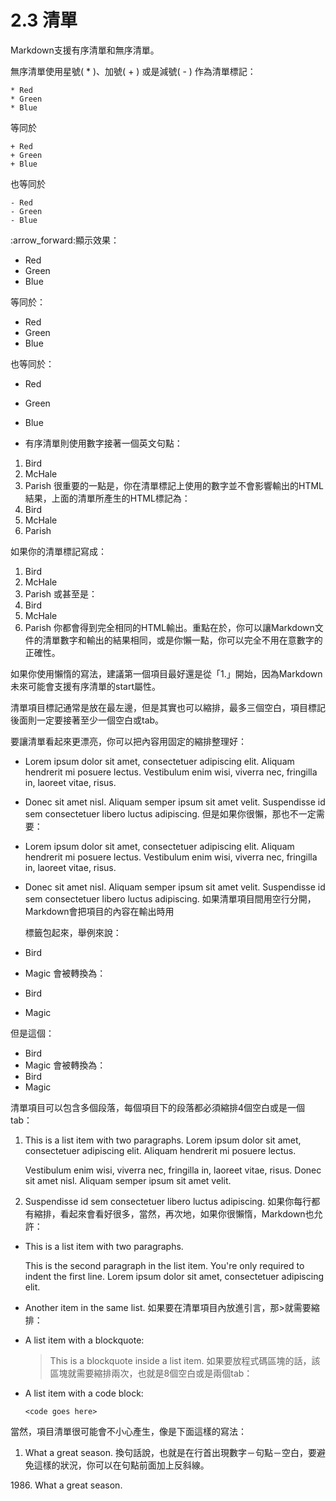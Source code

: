 # 2.3 清單

Markdown支援有序清單和無序清單。

無序清單使用星號( \* )、加號( + ) 或是減號( - ) 作為清單標記：

```
* Red
* Green
* Blue
```

等同於

```
+ Red
+ Green
+ Blue
```

也等同於

```
- Red
- Green
- Blue
```

:arrow\_forward:顯示效果：

* Red
* Green
* Blue&#x20;

等同於：

* Red
* Green
* Blue&#x20;

也等同於：

* Red
* Green
* Blue&#x20;



* 有序清單則使用數字接著一個英文句點：

1. Bird
2. McHale
3. Parish 很重要的一點是，你在清單標記上使用的數字並不會影響輸出的HTML結果，上面的清單所產生的HTML標記為：
4. Bird
5. McHale
6. Parish

如果你的清單標記寫成：

1. Bird
2. McHale
3. Parish 或甚至是：
4. Bird
5. McHale
6. Parish 你都會得到完全相同的HTML輸出。重點在於，你可以讓Markdown文件的清單數字和輸出的結果相同，或是你懶一點，你可以完全不用在意數字的正確性。

如果你使用懶惰的寫法，建議第一個項目最好還是從「1.」開始，因為Markdown未來可能會支援有序清單的start屬性。

清單項目標記通常是放在最左邊，但是其實也可以縮排，最多三個空白，項目標記後面則一定要接著至少一個空白或tab。

要讓清單看起來更漂亮，你可以把內容用固定的縮排整理好：

* Lorem ipsum dolor sit amet, consectetuer adipiscing elit. Aliquam hendrerit mi posuere lectus. Vestibulum enim wisi, viverra nec, fringilla in, laoreet vitae, risus.
* Donec sit amet nisl. Aliquam semper ipsum sit amet velit. Suspendisse id sem consectetuer libero luctus adipiscing. 但是如果你很懶，那也不一定需要：
* Lorem ipsum dolor sit amet, consectetuer adipiscing elit. Aliquam hendrerit mi posuere lectus. Vestibulum enim wisi, viverra nec, fringilla in, laoreet vitae, risus.
*   Donec sit amet nisl. Aliquam semper ipsum sit amet velit. Suspendisse id sem consectetuer libero luctus adipiscing. 如果清單項目間用空行分開， Markdown會把項目的內容在輸出時用

    標籤包起來，舉例來說：
* Bird
* Magic 會被轉換為：
* Bird
* Magic

但是這個：

* Bird
* Magic 會被轉換為：
* Bird
* Magic

清單項目可以包含多個段落，每個項目下的段落都必須縮排4個空白或是一個tab：

1.  This is a list item with two paragraphs. Lorem ipsum dolor sit amet, consectetuer adipiscing elit. Aliquam hendrerit mi posuere lectus.

    Vestibulum enim wisi, viverra nec, fringilla in, laoreet vitae, risus. Donec sit amet nisl. Aliquam semper ipsum sit amet velit.
2. Suspendisse id sem consectetuer libero luctus adipiscing. 如果你每行都有縮排，看起來會看好很多，當然，再次地，如果你很懶惰，Markdown也允許：

*   This is a list item with two paragraphs.

    This is the second paragraph in the list item. You're only required to indent the first line. Lorem ipsum dolor sit amet, consectetuer adipiscing elit.
* Another item in the same list. 如果要在清單項目內放進引言，那>就需要縮排：
*   A list item with a blockquote:

    > This is a blockquote inside a list item. 如果要放程式碼區塊的話，該區塊就需要縮排兩次，也就是8個空白或是兩個tab：
*   A list item with a code block:

    ```
    <code goes here>
    ```

當然，項目清單很可能會不小心產生，像是下面這樣的寫法：

1. What a great season. 換句話說，也就是在行首出現數字－句點－空白，要避免這樣的狀況，你可以在句點前面加上反斜線。

1986\. What a great season.
